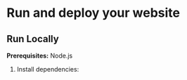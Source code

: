 # Run and deploy your website

## Run Locally

**Prerequisites:**  Node.js


1. Install dependencies:
